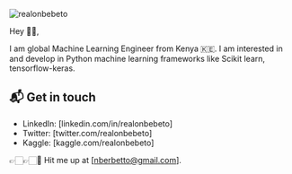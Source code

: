 ![realonbebeto](https://drive.google.com/uc?export=view&id=1mOW0V7Bf_K8JJ58QKasjr0CM8uW3pnK6)

Hey 👋🏻,

I am global Machine Learning Engineer from Kenya 🇰🇪. I am interested in and develop in Python machine learning frameworks like Scikit learn, tensorflow-keras.


## 📬 Get in touch

- LinkedIn: [linkedin.com/in/realonbebeto]
- Twitter: [twitter.com/realonbebeto]
- Kaggle: [kaggle.com/realonbebeto]

👉🏻👉🏻📧 Hit me up at [nberbetto@gmail.com].


